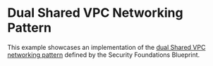 # Dual Shared VPC Networking Pattern

This example showcases an implementation of the [dual Shared VPC networking pattern](https://cloud.google.com/architecture/security-foundations/networking#vpcsharedvpc-id7-1-shared-vpc-) defined by the Security Foundations Blueprint.